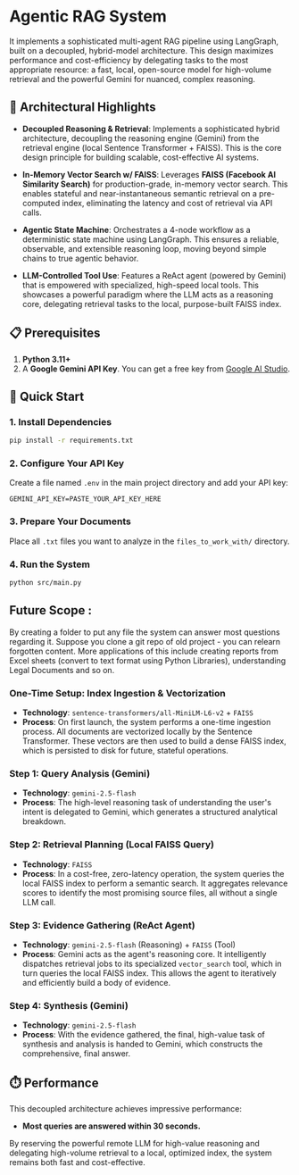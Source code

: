 # Agentic RAG System

It implements a sophisticated multi-agent RAG pipeline using LangGraph, built on a decoupled, hybrid-model architecture. This design maximizes performance and cost-efficiency by delegating tasks to the most appropriate resource: a fast, local, open-source model for high-volume retrieval and the powerful Gemini for nuanced, complex reasoning.

## 🎯 Architectural Highlights

- **Decoupled Reasoning & Retrieval**: Implements a sophisticated hybrid architecture, decoupling the reasoning engine (Gemini) from the retrieval engine (local Sentence Transformer + FAISS). This is the core design principle for building scalable, cost-effective AI systems.

- **In-Memory Vector Search w/ FAISS**: Leverages **FAISS (Facebook AI Similarity Search)** for production-grade, in-memory vector search. This enables stateful and near-instantaneous semantic retrieval on a pre-computed index, eliminating the latency and cost of retrieval via API calls.

- **Agentic State Machine**: Orchestrates a 4-node workflow as a deterministic state machine using LangGraph. This ensures a reliable, observable, and extensible reasoning loop, moving beyond simple chains to true agentic behavior.

- **LLM-Controlled Tool Use**: Features a ReAct agent (powered by Gemini) that is empowered with specialized, high-speed local tools. This showcases a powerful paradigm where the LLM acts as a reasoning core, delegating retrieval tasks to the local, purpose-built FAISS index.

## 📋 Prerequisites

1.  **Python 3.11+**
2.  A **Google Gemini API Key**. You can get a free key from [Google AI Studio](https://aistudio.google.com/app/apikey).

## 🚀 Quick Start

### 1. Install Dependencies

```bash
pip install -r requirements.txt
```

### 2. Configure Your API Key

Create a file named `.env` in the main project directory and add your API key:

```
GEMINI_API_KEY=PASTE_YOUR_API_KEY_HERE
```

### 3. Prepare Your Documents

Place all `.txt` files you want to analyze in the `files_to_work_with/` directory.

### 4. Run the System

```bash
python src/main.py
```

## Future Scope : 
By creating a folder to put any file the system can answer most questions regarding it.
Suppose you clone a git repo of old project - you can relearn forgotten content.
More applications of this include creating reports from Excel sheets (convert to text format using Python Libraries), understanding Legal Documents and so on. 

### One-Time Setup: Index Ingestion & Vectorization

- **Technology**: `sentence-transformers/all-MiniLM-L6-v2` + `FAISS`
- **Process**: On first launch, the system performs a one-time ingestion process. All documents are vectorized locally by the Sentence Transformer. These vectors are then used to build a dense FAISS index, which is persisted to disk for future, stateful operations.

### Step 1: Query Analysis (Gemini)

- **Technology**: `gemini-2.5-flash`
- **Process**: The high-level reasoning task of understanding the user's intent is delegated to Gemini, which generates a structured analytical breakdown.

### Step 2: Retrieval Planning (Local FAISS Query)

- **Technology**: `FAISS`
- **Process**: In a cost-free, zero-latency operation, the system queries the local FAISS index to perform a semantic search. It aggregates relevance scores to identify the most promising source files, all without a single LLM call.

### Step 3: Evidence Gathering (ReAct Agent)

- **Technology**: `gemini-2.5-flash` (Reasoning) + `FAISS` (Tool)
- **Process**: Gemini acts as the agent's reasoning core. It intelligently dispatches retrieval jobs to its specialized `vector_search` tool, which in turn queries the local FAISS index. This allows the agent to iteratively and efficiently build a body of evidence.

### Step 4: Synthesis (Gemini)

- **Technology**: `gemini-2.5-flash`
- **Process**: With the evidence gathered, the final, high-value task of synthesis and analysis is handed to Gemini, which constructs the comprehensive, final answer.

## ⏱️ Performance

This decoupled architecture achieves impressive performance:
- **Most queries are answered within 30 seconds.**

By reserving the powerful remote LLM for high-value reasoning and delegating high-volume retrieval to a local, optimized index, the system remains both fast and cost-effective.
